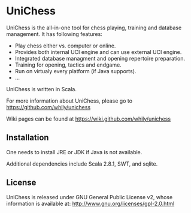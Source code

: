 UniChess
========

UniChess is the all-in-one tool for chess playing, training and
database management. It has following features:

* Play chess either vs. computer or online.
* Provides both internal UCI engine and can use external UCI engine.
* Integrated database managment and opening repertoire preparation.
* Training for opening, tactics and endgame.
* Run on virtualy every platform (if Java supports).
* ...

UniChess is written in Scala.

For more information about UniChess, please go to
    https://github.com/whily/unichess

Wiki pages can be found at
    https://wiki.github.com/whily/unichess

Installation
------------

One needs to install JRE or JDK if Java is not available.

Additional dependencies include Scala 2.8.1, SWT, and sqlite.

License
-------

UniChess is released under GNU General Public License v2, whose information
is available at:
    http://www.gnu.org/licenses/gpl-2.0.html


